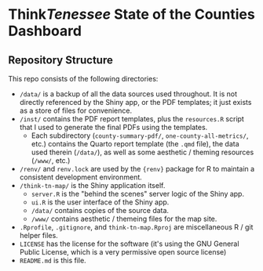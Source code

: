 # Think*Tenessee* State of the Counties Dashboard

## Repository Structure

This repo consists of the following directories:

* `/data/` is a backup of all the data sources used throughout. It is not directly referenced by the Shiny app, or the PDF templates; it just exists as a store of files for convenience.
* `/inst/` contains the PDF report templates, plus the `resources.R` script that I used to generate the final PDFs using the templates.
   * Each subdirectory (`county-summary-pdf/`, `one-county-all-metrics/`, etc.) contains the Quarto report template (the `.qmd` file), the data used therein (`/data/`), as well as some aesthetic / theming resources (`/www/`, etc.)
* `/renv/` and `renv.lock` are used by the `{renv}` package for R to maintain a consistent development environment.
* `/think-tn-map/` is the Shiny application itself.
   * `server.R` is the "behind the scenes" server logic of the Shiny app.
   * `ui.R` is the user interface of the Shiny app.
   * `/data/` contains copies of the source data.
   * `/www/` contains aesthetic / themeing files for the map site.
* `.Rprofile`, `.gitignore`, and `think-tn-map.Rproj` are miscellaneous R / git helper files.
* `LICENSE` has the license for the software (it's using the GNU General Public License, which is a very permissive open source license)
* `README.md` is this file.
